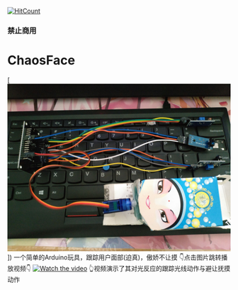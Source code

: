 [![HitCount](http://hits.dwyl.io/Giftia/ChaosFace.svg)](http://hits.dwyl.io/Giftia/ChaosFace)
### 禁止商用
# ChaosFace
[![pic](https://github.com/Giftia/ChaosFace/blob/master/-63a0d9fad98f9b75.jpg)])
一个简单的Arduino玩具，跟踪用户面部(迫真)，傲娇不让摸
👇点击图片跳转播放视频👇
[![Watch the video](https://i2.hdslb.com/bfs/archive/e9859cc01c74fbf63d234811882d7e96a9ffd6a1.jpg)](https://www.bilibili.com/video/av55917745/)
👆视频演示了其对光反应的跟踪光线动作与避让抚摸动作
